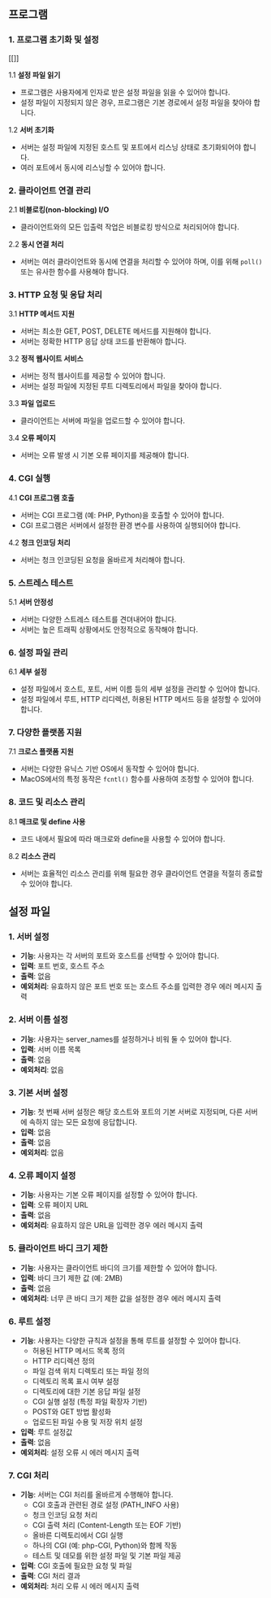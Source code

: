 ## 프로그램
### 1. 프로그램 초기화 및 설정
[[]]

1.1 **설정 파일 읽기**

- 프로그램은 사용자에게 인자로 받은 설정 파일을 읽을 수 있어야 합니다.
- 설정 파일이 지정되지 않은 경우, 프로그램은 기본 경로에서 설정 파일을 찾아야 합니다.

1.2 **서버 초기화**

- 서버는 설정 파일에 지정된 호스트 및 포트에서 리스닝 상태로 초기화되어야 합니다.
- 여러 포트에서 동시에 리스닝할 수 있어야 합니다.

### 2. 클라이언트 연결 관리

2.1 **비블로킹(non-blocking) I/O**

- 클라이언트와의 모든 입출력 작업은 비블로킹 방식으로 처리되어야 합니다.

2.2 **동시 연결 처리**

- 서버는 여러 클라이언트와 동시에 연결을 처리할 수 있어야 하며, 이를 위해 `poll()` 또는 유사한 함수를 사용해야 합니다.

### 3. HTTP 요청 및 응답 처리

3.1 **HTTP 메서드 지원**

- 서버는 최소한 GET, POST, DELETE 메서드를 지원해야 합니다.
- 서버는 정확한 HTTP 응답 상태 코드를 반환해야 합니다.

3.2 **정적 웹사이트 서비스**

- 서버는 정적 웹사이트를 제공할 수 있어야 합니다.
- 서버는 설정 파일에 지정된 루트 디렉토리에서 파일을 찾아야 합니다.

3.3 **파일 업로드**

- 클라이언트는 서버에 파일을 업로드할 수 있어야 합니다.

3.4 **오류 페이지**

- 서버는 오류 발생 시 기본 오류 페이지를 제공해야 합니다.

### 4. CGI 실행

4.1 **CGI 프로그램 호출**

- 서버는 CGI 프로그램 (예: PHP, Python)을 호출할 수 있어야 합니다.
- CGI 프로그램은 서버에서 설정한 환경 변수를 사용하여 실행되어야 합니다.

4.2 **청크 인코딩 처리**

- 서버는 청크 인코딩된 요청을 올바르게 처리해야 합니다.

### 5. 스트레스 테스트

5.1 **서버 안정성**

- 서버는 다양한 스트레스 테스트를 견뎌내어야 합니다.
- 서버는 높은 트래픽 상황에서도 안정적으로 동작해야 합니다.

### 6. 설정 파일 관리

6.1 **세부 설정**

- 설정 파일에서 호스트, 포트, 서버 이름 등의 세부 설정을 관리할 수 있어야 합니다.
- 설정 파일에서 루트, HTTP 리디렉션, 허용된 HTTP 메서드 등을 설정할 수 있어야 합니다.

### 7. 다양한 플랫폼 지원

7.1 **크로스 플랫폼 지원**

- 서버는 다양한 유닉스 기반 OS에서 동작할 수 있어야 합니다.
- MacOS에서의 특정 동작은 `fcntl()` 함수를 사용하여 조정할 수 있어야 합니다.

### 8. 코드 및 리소스 관리

8.1 **매크로 및 define 사용**

- 코드 내에서 필요에 따라 매크로와 define을 사용할 수 있어야 합니다.

8.2 **리소스 관리**

- 서버는 효율적인 리소스 관리를 위해 필요한 경우 클라이언트 연결을 적절히 종료할 수 있어야 합니다.

## 설정 파일

### 1. 서버 설정

- **기능**: 사용자는 각 서버의 포트와 호스트를 선택할 수 있어야 합니다.
- **입력**: 포트 번호, 호스트 주소
- **출력**: 없음
- **예외처리**: 유효하지 않은 포트 번호 또는 호스트 주소를 입력한 경우 에러 메시지 출력

### 2. 서버 이름 설정

- **기능**: 사용자는 server_names를 설정하거나 비워 둘 수 있어야 합니다.
- **입력**: 서버 이름 목록
- **출력**: 없음
- **예외처리**: 없음

### 3. 기본 서버 설정

- **기능**: 첫 번째 서버 설정은 해당 호스트와 포트의 기본 서버로 지정되며, 다른 서버에 속하지 않는 모든 요청에 응답합니다.
- **입력**: 없음
- **출력**: 없음
- **예외처리**: 없음

### 4. 오류 페이지 설정

- **기능**: 사용자는 기본 오류 페이지를 설정할 수 있어야 합니다.
- **입력**: 오류 페이지 URL
- **출력**: 없음
- **예외처리**: 유효하지 않은 URL을 입력한 경우 에러 메시지 출력

### 5. 클라이언트 바디 크기 제한

- **기능**: 사용자는 클라이언트 바디의 크기를 제한할 수 있어야 합니다.
- **입력**: 바디 크기 제한 값 (예: 2MB)
- **출력**: 없음
- **예외처리**: 너무 큰 바디 크기 제한 값을 설정한 경우 에러 메시지 출력

### 6. 루트 설정

- **기능**: 사용자는 다양한 규칙과 설정을 통해 루트를 설정할 수 있어야 합니다.
    - 허용된 HTTP 메서드 목록 정의
    - HTTP 리디렉션 정의
    - 파일 검색 위치 디렉토리 또는 파일 정의
    - 디렉토리 목록 표시 여부 설정
    - 디렉토리에 대한 기본 응답 파일 설정
    - CGI 실행 설정 (특정 파일 확장자 기반)
    - POST와 GET 방법 활성화
    - 업로드된 파일 수용 및 저장 위치 설정
- **입력**: 루트 설정값
- **출력**: 없음
- **예외처리**: 설정 오류 시 에러 메시지 출력

### 7. CGI 처리

- **기능**: 서버는 CGI 처리를 올바르게 수행해야 합니다.
    - CGI 호출과 관련된 경로 설정 (PATH_INFO 사용)
    - 청크 인코딩 요청 처리
    - CGI 출력 처리 (Content-Length 또는 EOF 기반)
    - 올바른 디렉토리에서 CGI 실행
    - 하나의 CGI (예: php-CGI, Python)와 함께 작동
    - 테스트 및 데모를 위한 설정 파일 및 기본 파일 제공
- **입력**: CGI 호출에 필요한 요청 및 파일
- **출력**: CGI 처리 결과
- **예외처리**: 처리 오류 시 에러 메시지 출력

